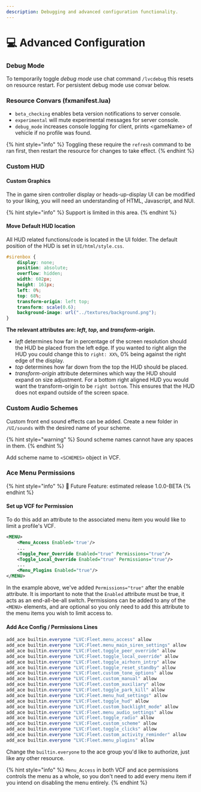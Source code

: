 ```yaml
---
description: Debugging and advanced configuration functionality.
---
```


# 💻 Advanced Configuration

### Debug Mode

To temporarily toggle _debug mode_ use chat command `/lvcdebug` this resets on resource restart. For persistent debug mode use convar below.

### **Resource Convars (fxmanifest.lua)**

* `beta_checking` enables beta version notifications to server console.
* `experimental` will mute experimental messages for server console.
* `debug_mode` increases console logging for client, prints \<gameName> of vehicle if no profile was found.

{% hint style="info" %}
Toggling these require the `refresh` command to be ran first, then restart the resource for changes to take effect.
{% endhint %}

### Custom HUD

#### Custom Graphics

The in game siren controller display or heads-up-display UI can be modified to your liking, you will need an understanding of HTML, Javascript, and NUI.&#x20;

{% hint style="info" %}
Support is limited in this area.
{% endhint %}

#### Move Default HUD location

All HUD related functions/code is located in the UI folder. The default position of the HUD is set in `UI/html/style.css`.

```css
#sirenbox {
	display: none;
	position: absolute;
	overflow: hidden;
	width: 602px;
	height: 161px;
	left: 0%;
	top: 68%;
	transform-origin: left top;
	transform: scale(0.6);
	background-image: url("../textures/background.png");
}
```

**The relevant attributes are: **_**left**_**, **_**top**_**, and **_**transform-origin**_**.**

* _left_ determines how far in percentage of the screen resolution should the HUD be placed from the left edge. If you wanted to right align the HUD you could change this to `right: XX%`, 0% being against the right edge of the display.
* _top_ determines how far down from the top the HUD should be placed.
* _transform-origin_ attribute determines which way the HUD should expand on size adjustment. For a bottom right aligned HUD you would want the transform-origin to be `right bottom`. This ensures that the HUD does not expand outside of the screen space.

### Custom Audio Schemes

Custom front end sound effects can be added. Create a new folder in `/UI/sounds` with the desired name of your scheme.

{% hint style="warning" %}
Sound scheme names cannot have any spaces in them.
{% endhint %}

Add scheme name to `<SCHEMES>` object in VCF.

### Ace Menu Permissions

{% hint style="info" %}
:date: Future Feature: estimated release 1.0.0-BETA
{% endhint %}

#### Set up VCF for Permission

To do this add an attribute to the associated menu item you would like to limit a profile's VCF.

```xml
<MENU>
	<Menu_Access Enabled='true'/>
	...
	<Toggle_Peer_Override Enabled="true" Permissions="true"/>	
	<Toggle_Local_Override Enabled="true" Permissions="true"/>
	...
	<Menu_Plugins Enabled="true"/>
</MENU>
```

In the example above, we've added `Permissions="true"` after the enable attribute. It is important to note that the `Enabled` attribute must be true, it acts as an end-all-be-all switch. Permissions can be added to any of the `<MENU>` elements, and are optional so you only need to add this attribute to the menu items you wish to limit access to.

#### Add Ace Config / Permissions Lines

```actionscript
add_ace builtin.everyone "LVC:Fleet.menu_access" allow
add_ace builtin.everyone "LVC:Fleet.menu_main_siren_settings" allow
add_ace builtin.everyone "LVC:Fleet.toggle_peer_override" allow
add_ace builtin.everyone "LVC:Fleet.toggle_local_override" allow
add_ace builtin.everyone "LVC:Fleet.toggle_airhorn_intrp" allow
add_ace builtin.everyone "LVC:Fleet.toggle_reset_standby" allow
add_ace builtin.everyone "LVC:Fleet.custom_tone_options" allow
add_ace builtin.everyone "LVC:Fleet.custom_manual" allow
add_ace builtin.everyone "LVC:Fleet.custom_auxiliary" allow
add_ace builtin.everyone "LVC:Fleet.toggle_park_kill" allow
add_ace builtin.everyone "LVC:Fleet.menu_hud_settings" allow
add_ace builtin.everyone "LVC:Fleet.toggle_hud" allow
add_ace builtin.everyone "LVC:Fleet.custom_backlight_mode" allow
add_ace builtin.everyone "LVC:Fleet.menu_audio_settings" allow
add_ace builtin.everyone "LVC:Fleet.toggle_radio" allow
add_ace builtin.everyone "LVC:Fleet.custom_scheme" allow
add_ace builtin.everyone "LVC:Fleet.toggle_clicks" allow
add_ace builtin.everyone "LVC:Fleet.custom_activity_reminder" allow
add_ace builtin.everyone "LVC:Fleet.menu_plugins" allow
```

Change the `builtin.everyone` to the ace group you'd like to authorize, just like any other resource.

{% hint style="info" %}
`Menu_Access` in both VCF and ace permissions controls the menu as a whole, so you don't need to add every menu item if you intend on disabling the menu entirely.
{% endhint %}
